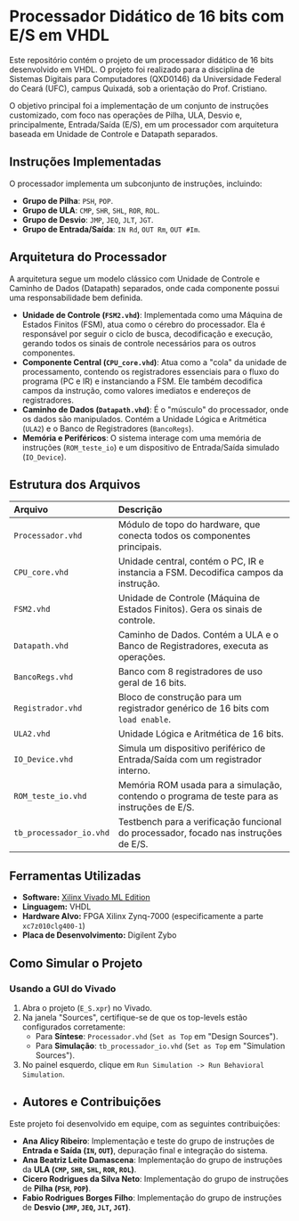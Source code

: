 # Processador Didático de 16 bits com E/S em VHDL
Este repositório contém o projeto de um processador didático de 16 bits desenvolvido em VHDL. O projeto foi realizado para a disciplina de Sistemas Digitais para Computadores (QXD0146) da Universidade Federal do Ceará (UFC), campus Quixadá, sob a orientação do Prof. Cristiano.

O objetivo principal foi a implementação de um conjunto de instruções customizado, com foco nas operações de Pilha, ULA, Desvio e, principalmente, Entrada/Saída (E/S), em um processador com arquitetura baseada em Unidade de Controle e Datapath separados.


 ## Instruções Implementadas
 O processador implementa um subconjunto de instruções, incluindo:

* **Grupo de Pilha**: `PSH`, `POP`.
* **Grupo de ULA**: `CMP`, `SHR`, `SHL`, `ROR`, `ROL`.
* **Grupo de Desvio**: `JMP`, `JEQ`, `JLT`, `JGT`.
* **Grupo de Entrada/Saída**: `IN Rd`, `OUT Rm`, `OUT #Im`.

## Arquitetura do Processador
A arquitetura segue um modelo clássico com Unidade de Controle e Caminho de Dados (Datapath) separados, onde cada componente possui uma responsabilidade bem definida.

* **Unidade de Controle (`FSM2.vhd`)**: Implementada como uma Máquina de Estados Finitos (FSM), atua como o cérebro do processador. Ela é responsável por seguir o ciclo de busca, decodificação e execução, gerando todos os sinais de controle necessários para os outros componentes.
* **Componente Central (`CPU_core.vhd`)**: Atua como a "cola" da unidade de processamento, contendo os registradores essenciais para o fluxo do programa (PC e IR) e instanciando a FSM. Ele também decodifica campos da instrução, como valores imediatos e endereços de registradores.
* **Caminho de Dados (`Datapath.vhd`)**: É o "músculo" do processador, onde os dados são manipulados. Contém a Unidade Lógica e Aritmética (`ULA2`) e o Banco de Registradores (`BancoRegs`).
* **Memória e Periféricos**: O sistema interage com uma memória de instruções (`ROM_teste_io`) e um dispositivo de Entrada/Saída simulado (`IO_Device`).

## Estrutura dos Arquivos

| Arquivo | Descrição |
| :--- | :--- |
| `Processador.vhd` | Módulo de topo do hardware, que conecta todos os componentes principais. |
| `CPU_core.vhd` | Unidade central, contém o PC, IR e instancia a FSM. Decodifica campos da instrução. |
| `FSM2.vhd` | Unidade de Controle (Máquina de Estados Finitos). Gera os sinais de controle. |
| `Datapath.vhd` | Caminho de Dados. Contém a ULA e o Banco de Registradores, executa as operações. |
| `BancoRegs.vhd` | Banco com 8 registradores de uso geral de 16 bits. |
| `Registrador.vhd` | Bloco de construção para um registrador genérico de 16 bits com `load enable`. |
| `ULA2.vhd` | Unidade Lógica e Aritmética de 16 bits. |
| `IO_Device.vhd` | Simula um dispositivo periférico de Entrada/Saída com um registrador interno. |
| `ROM_teste_io.vhd`| Memória ROM usada para a simulação, contendo o programa de teste para as instruções de E/S. |
| `tb_processador_io.vhd` | Testbench para a verificação funcional do processador, focado nas instruções de E/S. |


## Ferramentas Utilizadas
* **Software:** [Xilinx Vivado ML Edition](https://www.xilinx.com/support/download.html)
* **Linguagem:** VHDL
* **Hardware Alvo:** FPGA Xilinx Zynq-7000 (especificamente a parte `xc7z010clg400-1`) 
* **Placa de Desenvolvimento:** Digilent Zybo



## Como Simular o Projeto

###  Usando a GUI do Vivado
1.  Abra o projeto (`E_S.xpr`) no Vivado.
2.  Na janela "Sources", certifique-se de que os top-levels estão configurados corretamente:
    * Para **Síntese**: `Processador.vhd` (`Set as Top` em "Design Sources").
    * Para **Simulação**: `tb_processador_io.vhd` (`Set as Top` em "Simulation Sources").
3.  No painel esquerdo, clique em `Run Simulation -> Run Behavioral Simulation`.


* ## Autores e Contribuições
Este projeto foi desenvolvido em equipe, com as seguintes contribuições:

* **Ana Alicy Ribeiro**: Implementação e teste do grupo de instruções de **Entrada e Saída (`IN`, `OUT`)**, depuração final e integração do sistema.
* **Ana Beatriz Leite Damascena**: Implementação do grupo de instruções da **ULA (`CMP`, `SHR`, `SHL`, `ROR`, `ROL`)**.
* **Cicero Rodrigues da Silva Neto**: Implementação do grupo de instruções de **Pilha (`PSH`, `POP`)**.
* **Fabio Rodrigues Borges Filho**: Implementação do grupo de instruções de **Desvio (`JMP`, `JEQ`, `JLT`, `JGT`)**.
